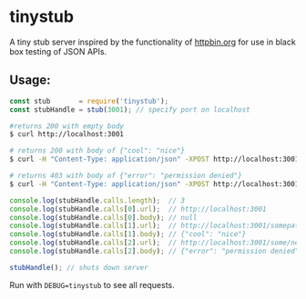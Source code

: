 # tinystub

A tiny stub server inspired by the functionality of <a href="https://httpbin.org">httpbin.org</a> for use in black box testing of JSON APIs.

## Usage:

```js
const stub       = require('tinystub');
const stubHandle = stub(3001); // specify port on localhost
```

```bash
#returns 200 with empty body
$ curl http://localhost:3001

# returns 200 with body of {"cool": "nice"}
$ curl -H "Content-Type: application/json" -XPOST http://localhost:3001/somepath -d '{"cool": "nice"}'

# returns 403 with body of {"error": "permission denied"}
$ curl -H "Content-Type: application/json" -XPOST http://localhost:3001/some/nested/path?status=403 -d '{"error": "permission denied"}'
```

```js
console.log(stubHandle.calls.length);  // 3
console.log(stubHandle.calls[0].url);  // http://localhost:3001
console.log(stubHandle.calls[0].body); // null
console.log(stubHandle.calls[1].url);  // http://localhost:3001/somepath
console.log(stubHandle.calls[1].body); // {"cool": "nice"}
console.log(stubHandle.calls[2].url);  // http://localhost:3001/some/nested/path
console.log(stubHandle.calls[2].body); // {"error": "permission denied"}

stubHandle(); // shuts down server
```

Run with `DEBUG=tinystub` to see all requests.
